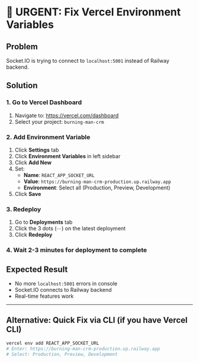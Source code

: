 # 🚨 URGENT: Fix Vercel Environment Variables

## Problem
Socket.IO is trying to connect to `localhost:5001` instead of Railway backend.

## Solution

### 1. Go to Vercel Dashboard
1. Navigate to: https://vercel.com/dashboard
2. Select your project: `burning-man-crm`

### 2. Add Environment Variable
1. Click **Settings** tab
2. Click **Environment Variables** in left sidebar
3. Click **Add New**
4. Set:
   - **Name**: `REACT_APP_SOCKET_URL`
   - **Value**: `https://burning-man-crm-production.up.railway.app`
   - **Environment**: Select all (Production, Preview, Development)
5. Click **Save**

### 3. Redeploy
1. Go to **Deployments** tab
2. Click the 3 dots (⋯) on the latest deployment
3. Click **Redeploy**

### 4. Wait 2-3 minutes for deployment to complete

## Expected Result
- No more `localhost:5001` errors in console
- Socket.IO connects to Railway backend
- Real-time features work

---

## Alternative: Quick Fix via CLI (if you have Vercel CLI)

```bash
vercel env add REACT_APP_SOCKET_URL
# Enter: https://burning-man-crm-production.up.railway.app
# Select: Production, Preview, Development
```

